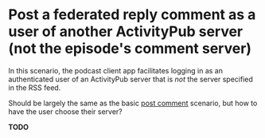 # Post a federated reply comment as a user of another ActivityPub server (not the episode's comment server)

In this scenario, the podcast client app facilitates logging in as an authenticated user of an ActivityPub server that is _not_ the server specified in the RSS feed.

Should be largely the same as the basic [post comment](post-comment.md) scenario, but how to have the user choose their server?

**TODO**